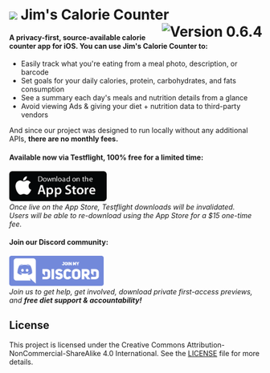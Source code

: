 <h1>
    <img src="https://avatars.githubusercontent.com/u/169850294?s=48&v=4" width="30"/>
    Jim's Calorie Counter
    <img src="https://img.shields.io/badge/Version-0.6.4 BETA-yellow" align="right" alt="Version 0.6.4"/>
</h1>


#### A privacy-first, source-available calorie counter app for iOS. You can use Jim's Calorie Counter to:
- Easily track what you're eating from a meal photo, description, or barcode
- Set goals for your daily calories, protein, carbohydrates, and fats consumption
- See a summary each day's meals and nutrition details from a glance
- Avoid viewing Ads & giving your diet + nutrition data to third-party vendors

And since our project was designed to run locally without any additional APIs, **there are no monthly fees.**

#### Available now via Testflight, 100% free for a limited time:
<a href="https://testflight.apple.com/join/jeJhdDVC" target="_blank"><img src="./misc/app-store.png" height="60"/></a>
<br>*Once live on the App Store, Testflight downloads will be invalidated.<br/>Users will be able to re-download using the App Store for a $15 one-time fee.*

#### Join our Discord community:
<a href="https://testflight.apple.com/join/jeJhdDVC" target="_blank"><img src="./misc/discord.png" height="60"/></a>
<br>*Join us to get help, get involved, download private first-access previews, and **free diet support & accountability!***

## License
This project is licensed under the Creative Commons Attribution-NonCommercial-ShareAlike 4.0 International. See the [LICENSE](./LICENSE.md) file for more details.
